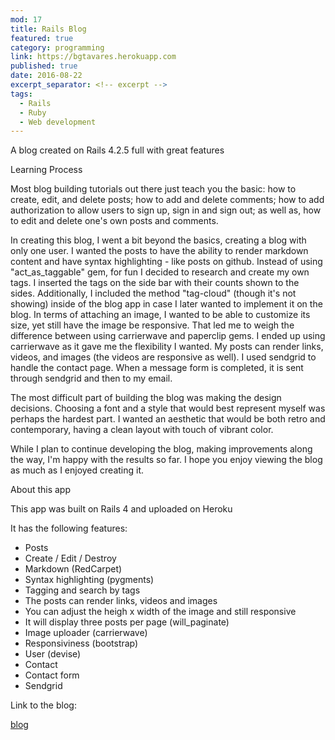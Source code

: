 ```yaml
---
mod: 17
title: Rails Blog
featured: true
category: programming
link: https://bgtavares.herokuapp.com
published: true
date: 2016-08-22
excerpt_separator: <!-- excerpt -->
tags:
  - Rails
  - Ruby
  - Web development
---
```


A blog created on Rails 4.2.5 full with great features
<!-- excerpt -->

Learning Process

Most blog building tutorials out there just teach you the basic: how to create, edit, and delete posts; how to add and delete comments; how to add authorization to allow users to sign up, sign in and sign out; as well as, how to edit and delete one's own posts and comments.

In creating this blog, I went a bit beyond the basics, creating a blog with only one user. I wanted the posts to have the ability to render markdown content and have syntax highlighting - like posts on github. Instead of using "act_as_taggable" gem, for fun I decided to research and create my own tags. I inserted the tags on the side bar with their counts shown to the sides. Additionally, I included the method "tag-cloud" (though it's not showing) inside of the blog app in case I later wanted to implement it on the blog. In terms of attaching an image, I wanted to be able to customize its size, yet still have the image be responsive. That led me to weigh the difference between using carrierwave and paperclip gems. I ended up using carrierwave as it gave me the flexibility I wanted. My posts can render links, videos, and images (the videos are responsive as well). I used sendgrid to handle the contact page. When a message form is completed, it is sent through sendgrid and then to my email.

The most difficult part of building the blog was making the design decisions. Choosing a font and a style that would best represent myself was perhaps the hardest part. I wanted an aesthetic that would be both retro and contemporary, having a clean layout with touch of vibrant color.

While I plan to continue developing the blog, making improvements along the way, I'm happy with the results so far. I hope you enjoy viewing the blog as much as I enjoyed creating it.

About this app

This app was built on Rails 4 and uploaded on Heroku

It has the following features:
* Posts
* Create / Edit / Destroy
* Markdown (RedCarpet)
* Syntax highlighting (pygments)
* Tagging and search by tags
* The posts can render links, videos and images
* You can adjust the heigh x width of the image and still responsive
* It will display three posts per page (will_paginate)
* Image uploader (carrierwave)
* Responsiviness (bootstrap)
* User (devise)
* Contact
* Contact form
* Sendgrid


Link to the blog:

[blog](http://bgtavares.herokuapp.com)
